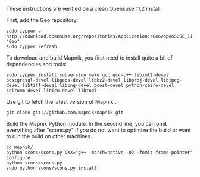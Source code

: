 <!-- Name: OpenSuse -->
<!-- Version: 4 -->
<!-- Last-Modified: 2010/02/06 16:38:24 -->
<!-- Author: TomasC -->
These instructions are verified on a clean Opensuse 11.2 install.

First, add the Geo repository:

    sudo zypper ar http://download.opensuse.org/repositories/Application:/Geo/openSUSE_11.2/ "Geo"
    sudo zypper refresh

To download and build Mapnik, you first need to install quite a bit of dependencies and tools:

    sudo zypper install subversion make gcc gcc-c++ libxml2-devel postgresql-devel libgeos-devel libbz2-devel libproj-devel libjpeg-devel libtiff-devel libpng-devel boost-devel python-cairo-devel cairomm-devel libicu-devel libtool

Use git to fetch the latest version of Mapnik..

    git clone git://github.com/mapnik/mapnik.git

Build the Mapnik Python module. In the second line, you can omit everything after "scons.py" if you do not want to optimize the build or want to run the build on other machines.

    cd mapnik/
    python scons/scons.py CXX="g++ -march=native -O2 -fomit-frame-pointer" configure
    python scons/scons.py
    sudo python scons/scons.py install
